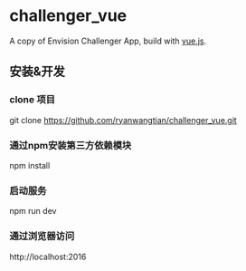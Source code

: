 # challenger_vue
A copy of Envision Challenger App, build with [vue.js](http://vuejs.org/).

## 安装&开发
### clone 项目
git clone https://github.com/ryanwangtian/challenger_vue.git
### 通过npm安装第三方依赖模块
npm install
### 启动服务
npm run dev
### 通过浏览器访问
http://localhost:2016
